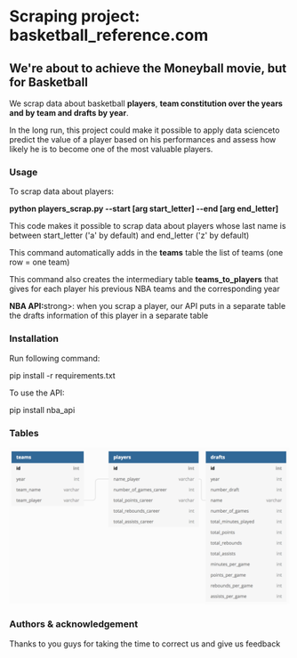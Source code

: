# Scraping project: basketball_reference.com
## We're about to achieve the Moneyball movie, but for Basketball

<p>We scrap data about basketball <strong>players</strong>, <strong>team constitution over the years and by team </strong>
 <strong> and drafts by year</strong>.
<p>In the long run, this project could make it possible to apply data scienceto predict the value of a player
based on his performances and assess how likely he is to become one of the most valuable players.</p>

### Usage
<p>To scrap data about players:</p>
<nano> <strong>python players_scrap.py --start [arg start_letter] --end [arg end_letter]</strong></nano>
<p>This code makes it possible to scrap data about players whose last name is between start_letter ('a' by default)
and end_letter ('z' by default)</p>
<p>This command automatically adds in the <strong>teams</strong> table the list of teams (one row = one team)</p>
<p>This command also creates the intermediary table <strong>teams_to_players</strong>
that gives for each player his previous NBA teams and the corresponding year</p>
<p><strong>NBA API:</strong>strong>: when you scrap a player, our API puts in a separate table 
the drafts information of this player in a separate table</p>

### Installation
<p>Run following command:</p>
<nano>pip install -r requirements.txt</nano>
<p></p>
<p>To use the API:</p>
<nano>pip install nba_api</nano>

### Tables
<p align="center"><img src="image_tables.pdf"></p>

### Authors & acknowledgement
<p>Thanks to you guys for taking the time to correct us and give us feedback</p>
